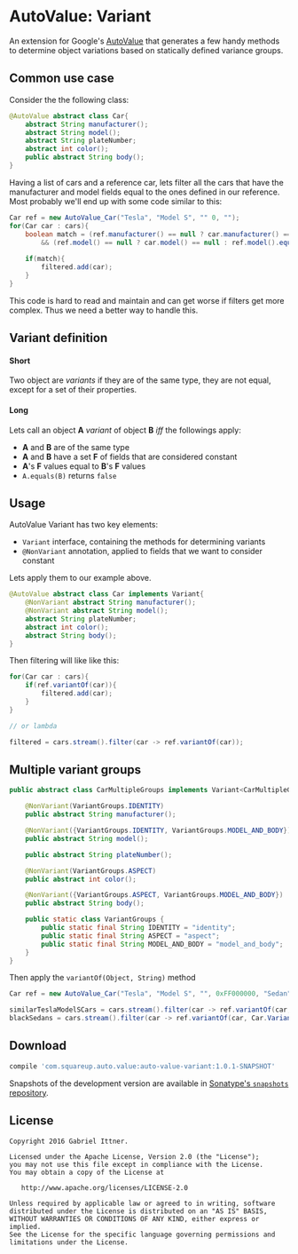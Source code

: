 # AutoValue: Variant

An extension for Google's [AutoValue](https://github.com/google/auto/tree/master/value) 
that generates a few handy methods to determine object variations based on statically defined variance groups.
## Common use case

Consider the the following class:
```java
@AutoValue abstract class Car{
    abstract String manufacturer();
    abstract String model();
    abstract String plateNumber;
    abstract int color();
    public abstract String body();
}
```

Having a list of cars and a reference car, lets filter all the cars that have the manufacturer and model fields 
equal to the ones defined in our reference. Most probably we'll end up with some code similar to this:
```java
Car ref = new AutoValue_Car("Tesla", "Model S", "" 0, "");
for(Car car : cars){
    boolean match = (ref.manufacturer() == null ? car.manufacturer() == null : ref.manufacturer().equals(car.manufacturer()))
        && (ref.model() == null ? car.model() == null : ref.model().equals(car.model()))
    
    if(match){
        filtered.add(car);
    }
}
```
This code is hard to read and maintain and can get worse if filters get more complex. Thus we need a better way to 
handle this.

## Variant definition

#### Short 
Two object are _variants_ if they are of the same type, they are not equal, except for a set of their properties.

#### Long
Lets call an object **A** _variant_ of object **B** _iff_ the followings apply:

* **A** and **B** are of the same type
* **A** and **B** have a set **F** of fields that are considered constant
* **A**'s **F** values equal to **B**'s **F** values
* ``A.equals(B)`` returns ``false``
 
## Usage

AutoValue Variant has two key elements:

* ``Variant`` interface, containing the methods for determining variants
* ``@NonVariant`` annotation, applied to fields that we want to consider constant

Lets apply them to our example above.
```java
@AutoValue abstract class Car implements Variant{
    @NonVariant abstract String manufacturer();
    @NonVariant abstract String model();
    abstract String plateNumber;
    abstract int color();
    abstract String body();
}
```

Then filtering will like like this:
```java
for(Car car : cars){
    if(ref.variantOf(car)){
        filtered.add(car);
    }
}

// or lambda

filtered = cars.stream().filter(car -> ref.variantOf(car));
```

## Multiple variant groups
```java
public abstract class CarMultipleGroups implements Variant<CarMultipleGroups> {

    @NonVariant(VariantGroups.IDENTITY)
    public abstract String manufacturer();

    @NonVariant({VariantGroups.IDENTITY, VariantGroups.MODEL_AND_BODY})
    public abstract String model();

    public abstract String plateNumber();

    @NonVariant(VariantGroups.ASPECT)
    public abstract int color();

    @NonVariant({VariantGroups.ASPECT, VariantGroups.MODEL_AND_BODY})
    public abstract String body();

    public static class VariantGroups {
        public static final String IDENTITY = "identity";
        public static final String ASPECT = "aspect";
        public static final String MODEL_AND_BODY = "model_and_body";
    }
}
```
Then apply the ``variantOf(Object, String)`` method

```java
Car ref = new AutoValue_Car("Tesla", "Model S", "", 0xFF000000, "Sedan");

similarTeslaModelSCars = cars.stream().filter(car -> ref.variantOf(car, Car.VariantGroups.IDENTITY));
blackSedans = cars.stream().filter(car -> ref.variantOf(car, Car.VariantGroups.ASPECT));
```

## Download

```groovy
compile 'com.squareup.auto.value:auto-value-variant:1.0.1-SNAPSHOT'
```

Snapshots of the development version are available in [Sonatype's `snapshots` repository][snap].

## License


```
Copyright 2016 Gabriel Ittner.

Licensed under the Apache License, Version 2.0 (the "License");
you may not use this file except in compliance with the License.
You may obtain a copy of the License at

   http://www.apache.org/licenses/LICENSE-2.0

Unless required by applicable law or agreed to in writing, software
distributed under the License is distributed on an "AS IS" BASIS,
WITHOUT WARRANTIES OR CONDITIONS OF ANY KIND, either express or implied.
See the License for the specific language governing permissions and
limitations under the License.
```

[snap]: https://oss.sonatype.org/content/repositories/snapshots/
